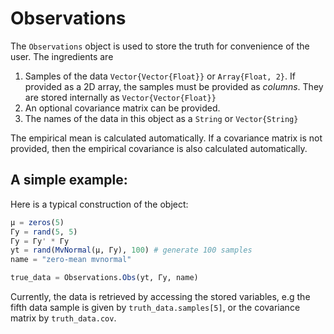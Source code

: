# Observations

The `Observations` object is used to store the truth for convenience of the user. The ingredients are
1. Samples of the data `Vector{Vector{Float}}` or `Array{Float, 2}`. If provided as a 2D array, the samples must be provided as *columns*. They are stored internally as `Vector{Vector{Float}}`
2. An optional covariance matrix can be provided.
3. The names of the data in this object as a `String` or `Vector{String}`

The empirical mean is calculated automatically.
If a covariance matrix is not provided, then the empirical covariance is also calculated automatically.

## A simple example:

Here is a typical construction of the object:
```julia
μ = zeros(5)
Γy = rand(5, 5)
Γy = Γy' * Γy
yt = rand(MvNormal(μ, Γy), 100) # generate 100 samples
name = "zero-mean mvnormal"

true_data = Observations.Obs(yt, Γy, name)
```
Currently, the data is retrieved by accessing the stored variables, e.g the fifth data sample is given by `truth_data.samples[5]`, or the covariance matrix by `truth_data.cov`.
